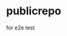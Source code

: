 # publicrepo
for e2e test






































































































































































































































































































































































































































































































































































































































































































































































































































































































































































































































































































































































































































































































































































































































































































































































































































































































































































































































































































































































































































































































































































































































































































































































































































































































































































































































































































































































































































































































































































































































































































































































































































































































































































